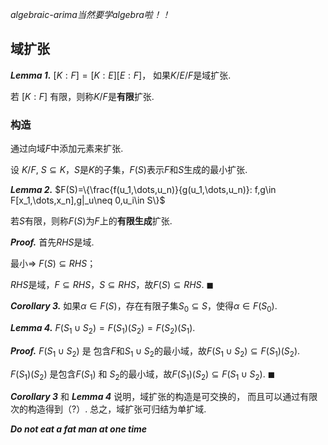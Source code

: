 *algebraic-arima当然要学algebra啦！！*

## 域扩张


***Lemma 1.***  $[K:F]=[K:E][E:F]$， 如果$K/E/F$是域扩张. 

若 $[K:F]$ 有限，则称$K/F$是**有限**扩张. 

### 构造

通过向域$F$中添加元素来扩张. 

设 $K/F$, $S\subseteq K$，$S$是$K$的子集，$F(S)$表示$F$和$S$生成的最小扩张. 

***Lemma 2.***
$F(S)=\{\frac{f(u_1,\dots,u_n)}{g(u_1,\dots,u_n)}: f,g\in F[x_1,\dots,x_n],g|_u\neq 0,u_i\in S\}$

若$S$有限，则称$F(S)$为$F$上的**有限生成**扩张. 

***Proof.*** 首先$RHS$是域. 

最小$\Longrightarrow$
$F(S)\subseteq RHS$；

$RHS$是域，$F\subseteq RHS$，$S\subseteq RHS$，故$F(S)\subseteq RHS$. $\blacksquare$

***Corollary 3.***
如果$\alpha\in F(S)$，存在有限子集$S_0\subseteq S$，使得$\alpha\in F(S_0)$. 

***Lemma 4.***
$F(S_1\cup S_2)=F(S_1)(S_2)=F(S_2)(S_1)$.

***Proof.*** $F(S_1\cup S_2)$ 是
包含$F$和$S_1\cup S_2$的最小域，故$F(S_1\cup S_2)\subseteq F(S_1)(S_2)$.

$F(S_1)(S_2)$ 是包含$F(S_1)$ 和 $S_2$的最小域，故$F(S_1)(S_2)\subseteq F(S_1\cup S_2)$.
$\blacksquare$

***Corollary 3*** 和 ***Lemma 4*** 说明，域扩张的构造是可交换的，
而且可以通过有限次的构造得到（?）. 
总之，域扩张可归结为单扩域. 

***Do not eat a fat man at one time***